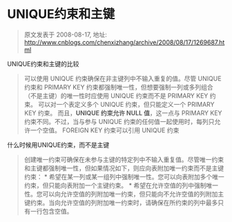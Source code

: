 # UNIQUE约束和主键 
> 原文发表于 2008-08-17, 地址: http://www.cnblogs.com/chenxizhang/archive/2008/08/17/1269687.html 


UNIQUE约束和主键的比较 
>  可以使用 UNIQUE 约束确保在非主键列中不输入重复的值。尽管 UNIQUE 约束和 PRIMARY KEY 约束都强制唯一性，但想要强制一列或多列组合（不是主键）的唯一性时应使用 UNIQUE 约束而不是 PRIMARY KEY 约束。 可以对一个表定义多个 UNIQUE 约束，但只能定义一个 PRIMARY KEY 约束。 而且，**UNIQUE 约束允许 NULL 值**，这一点与 PRIMARY KEY 约束不同。不过，当与参与 UNIQUE 约束的任何值一起使用时，每列只允许一个空值。 FOREIGN KEY 约束可以引用 UNIQUE 约束
> 
> 
> 
> 
> 
> 
> 
> 

 什么时候用UNIQUE约束，而不是主键 
>  创建唯一约束可确保在未参与主键的特定列中不输入重复值。尽管唯一约束和主键都强制唯一性，但如果情况如下，则应向表附加唯一约束而不是主键约束： * 希望在某一列或某一组列中强制唯一性。您可以向表附加多个唯一约束，但只能向表附加一个主键约束。 * 希望在允许空值的列中强制唯一性。您可以向允许空值的列附加唯一约束，但只能向不允许空值的列附加主键约束。当向允许空值的列附加唯一约束时，请确保在所约束的列中最多只有一行包含空值。
> 
> 
> 





